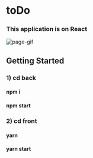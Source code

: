 # toDo

### This application is on React

![page-gif](/todo.gif)

## Getting Started

### 1) cd back

#### npm i

#### npm start


### 2) cd front 

#### yarn

#### yarn start

